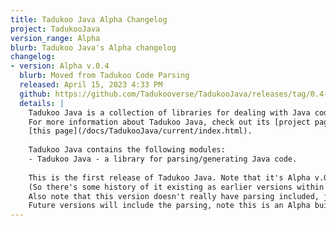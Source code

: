 ```yaml
---
title: Tadukoo Java Alpha Changelog
project: TadukooJava
version_range: Alpha
blurb: Tadukoo Java's Alpha changelog
changelog:
- version: Alpha v.0.4
  blurb: Moved from Tadukoo Code Parsing
  released: April 15, 2023 4:33 PM
  github: https://github.com/Tadukooverse/TadukooJava/releases/tag/0.4-Alpha
  details: | 
    Tadukoo Java is a collection of libraries for dealing with Java code. It's released under the MIT license so it's very free for anyone to use for their projects. 
    For more information about Tadukoo Java, check out its [project page](/projects/TadukooJava.html). For Javadocs for Tadukoo Java, visit 
    [this page](/docs/TadukooJava/current/index.html).
    
    Tadukoo Java contains the following modules:
    - Tadukoo Java - a library for parsing/generating Java code.
    
    This is the first release of Tadukoo Java. Note that it's Alpha v.0.4 because it came from Tadukoo Code Parsing, which came from Tadukoo Parsing 
    (So there's some history of it existing as earlier versions within those projects).
    Also note that this version doesn't really have parsing included, just the ability to generate Java code using the provided helper classes. 
    Future versions will include the parsing, note this is an Alpha build so not all planned features are present.
---
```

